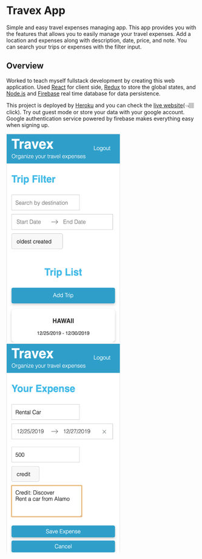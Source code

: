 # Travex App

Simple and easy travel expenses managing app. This app provides you with the features that allows you to easily manage your travel expenses. Add a location and expenses along with description, date, price, and note. You can search your trips or expenses with the filter input. 

## Overview

Worked to teach myself fullstack development by creating this web application. Used [React](https://reactjs.org/) for client side, [Redux](https://redux.js.org/basics/usage-with-react) to store the global states, and [Node.js](https://nodejs.org/en/) and [Firebase](https://firebase.google.com/) real time database for data persistence. 

This project is deployed by [Heroku](https://heroku.com) and you can check the [live website](https://travex-app.herokuapp.com)(👈🏽click).
Try out guest mode or store your data with your google account. Google authentication service powered by firebase makes everything easy when signing up.

<img src="/public/images/SC1.png" alt="sc1" title="mobile1" width="300" height="550" />     <img src="/public/images/Sc2.png" alt="sc2" title="mobile2" width="300" height="550" />
